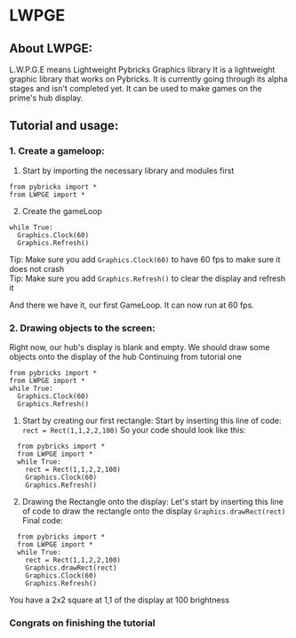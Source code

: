 # LWPGE
## About LWPGE:
L.W.P.G.E means Lightweight Pybricks Graphics library 
It is a lightweight graphic library that works on Pybricks.
It is currently going through its alpha stages and isn't completed yet.
It can be used to make games on the prime's hub display.

## Tutorial and usage:
### 1. Create a gameloop:
1. Start by importing the necessary library and modules first
```
from pybricks import *
from LWPGE import *
```
2. Create the gameLoop
```
while True:
  Graphics.Clock(60)
  Graphics.Refresh()
```
Tip: Make sure you add `Graphics.Clock(60)` to have 60 fps to make sure it does not crash <br>
Tip: Make sure you add `Graphics.Refresh()` to clear the display and refresh it

And there we have it, our first GameLoop. It can now run at 60 fps.
### 2. Drawing objects to the screen:
Right now, our hub's display is blank and empty. We should draw some objects onto the display of the hub
Continuing from tutorial one
```
from pybricks import *
from LWPGE import *
while True:
  Graphics.Clock(60)
  Graphics.Refresh()
```
1. Start by creating our first rectangle:
Start by inserting this line of code:
`rect = Rect(1,1,2,2,100)`
So your code should look like this:
```
  from pybricks import *
  from LWPGE import *
  while True:
    rect = Rect(1,1,2,2,100)
    Graphics.Clock(60)
    Graphics.Refresh()
```
2. Drawing the Rectangle onto the display:
Let's start by inserting this line of code to draw the rectangle onto the display
`Graphics.drawRect(rect)`
Final code:
```
  from pybricks import *
  from LWPGE import *
  while True:
    rect = Rect(1,1,2,2,100)
    Graphics.drawRect(rect)
    Graphics.Clock(60)
    Graphics.Refresh()
```
You have a 2x2 square at 1,1 of the display at 100 brightness
### Congrats on finishing the tutorial
